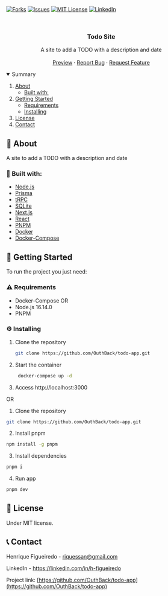 <!--
*** Thanks for checking out the Best-README-Template. If you have a suggestion
*** that would make this better, please fork the repo and create a pull request
*** or simply open an issue with the tag "enhancement".
*** Thanks again! Now go create something AMAZING! :D
-->



<!-- PROJECT SHIELDS -->
<!--
*** I'm using markdown "reference style" links for readability.
*** Reference links are enclosed in brackets [ ] instead of parentheses ( ).
*** See the bottom of this document for the declaration of the reference variables
*** for contributors-url, forks-url, etc. This is an optional, concise syntax you may use.
*** https://www.markdownguide.org/basic-syntax/#reference-style-links
-->

[![Forks][forks-shield]][forks-url]
[![Issues][issues-shield]][issues-url]
[![MIT License][license-shield]][license-url]
[![LinkedIn][linkedin-shield]][linkedin-url]


<!-- PROJECT LOGO -->
<br />
<p align="center">
  <h3 align="center">Todo Site</h3>

  <p align="center">
    A site to add a TODO with a description and date
    <br />
    <br />
    <a href="https://vehicles-angular.vercel.app">Preview</a>
    ·
    <a href="https://github.com/OuthBack/todo-app/issues">Report Bug</a>
    ·
    <a href="https://github.com/OuthBack/todo-app/issues">Request Feature</a>
  </p>
</p>



<!-- TABLE OF CONTENTS -->
<details open="open">
  <summary>Summary</summary>
  <ol>
    <li>
      <a href="#about-the-project">About</a>
      <ul>
        <li><a href="#built-with">Built with:</a></li>
      </ul>
    </li>
    <li>
      <a href="#getting-started">Getting Started</a>
      <ul>
        <li><a href="#prerequisites">Requirements</a></li>
        <li><a href="#installation">Installing</a></li>
      </ul>
    </li>
    <li><a href="#license">License</a></li>
    <li><a href="#contact">Contact</a></li>

  </ol>
</details>



<!-- ABOUT THE PROJECT -->
## 📖 About

A site to add a TODO with a description and date

### 🔋 Built with:

* [Node.js](https://nodejs.org/en)
* [Prisma](https://www.prisma.io)
* [tRPC](https://trpc.io)
* [SQLite](https://www.sqlite.org/index.html)
* [Next.js](https://nextjs.org)
* [React](https://react.dev)
* [PNPM](https://pnpm.io/pt/)
* [Docker](https://www.docker.com)
* [Docker-Compose](https://docs.docker.com/compose)

<!-- GETTING STARTED -->
## :scroll: Getting Started

To run the project you just need:

### :warning: Requirements

* Docker-Compose
OR
* Node.js 16.14.0
* PNPM

### :gear: Installing

1. Clone the repository
   ```sh
   git clone https://github.com/OuthBack/todo-app.git
   ```
2. Start the container
   ```sh
    docker-compose up -d
   ```
3. Access http://localhost:3000

OR

1. Clone the repository
  ```sh
  git clone https://github.com/OuthBack/todo-app.git
  ```
2. Install pnpm 
  ```sh
  npm install -g pnpm
  ```
3. Install dependencies 
  ```sh
  pnpm i
  ```

4. Run app 
  ```sh
  pnpm dev
  ```

<!-- LICENÇA -->
## :pencil: License
                                                     
                                                    
Under MIT license.
                                                      
                                                      
<!-- CONTACT -->
## :telephone_receiver: Contact

Henrique Figueiredo - riquessan@gmail.com

LinkedIn -  https://linkedin.com/in/h-figueiredo

Project link: [https://github.com/OuthBack/todo-app](https://github.com/OuthBack/todo-app)


<!-- MARKDOWN LINKS & IMAGES -->
<!-- https://www.markdownguide.org/basic-syntax/#reference-style-links -->
[contributors-shield]: https://img.shields.io/github/contributors/othneildrew/Best-README-Template.svg?style=for-the-badge
[contributors-url]: https://github.com/othneildrew/Best-README-Template/graphs/contributors
[forks-shield]: https://img.shields.io/github/forks/othneildrew/Best-README-Template.svg?style=for-the-badge
[forks-url]: https://github.com/othneildrew/Best-README-Template/network/members
[stars-shield]: https://img.shields.io/github/stars/othneildrew/Best-README-Template.svg?style=for-the-badge
[stars-url]: https://github.com/othneildrew/Best-README-Template/stargazers
[issues-shield]: https://img.shields.io/github/issues/othneildrew/Best-README-Template.svg?style=for-the-badge
[issues-url]: https://github.com/othneildrew/Best-README-Template/issues
[license-shield]: https://img.shields.io/github/license/othneildrew/Best-README-Template.svg?style=for-the-badge
[license-url]: https://github.com/othneildrew/Best-README-Template/blob/master/LICENSE.txt
[linkedin-shield]: https://img.shields.io/badge/-LinkedIn-black.svg?style=for-the-badge&logo=linkedin&colorB=555
[linkedin-url]: https://linkedin.com/in/h-figueiredo
[product-screenshot]: .github/screenshot.png
[site-status]: https://img.shields.io/website/https/vehicles-angular.vercel.app/path/to/page.html.svg.?style=for-the-badge
